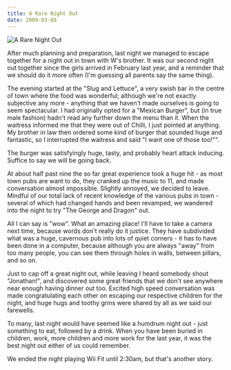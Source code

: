 ```yaml
---
title: A Rare Night Out
date: 2009-03-08
---
```


![A Rare Night Out](https://source.unsplash.com/di8ognBauG0/1600x900)

After much planning and preparation, last night we managed to escape together for a night out in town with W's brother. It was our second night out together since the girls arrived in February last year, and a reminder that we should do it more often (I'm guessing all parents say the same thing).

The evening started at the "Slug and Lettuce", a very swish bar in the centre of town where the food was wonderful; although we're not exactly subjective any more - anything that we haven't made ourselves is going to seem spectacular. I had originally opted for a "Mexican Burger", but (in true male fashion) hadn't read any further down the menu than it. When the waitress informed me that they were out of Chilli, I just pointed at anything. My brother in law then ordered some kind of burger that sounded huge and fantastic, so I interrupted the waitress and said "I want one of those too!"".

The burger was satisfyingly huge, tasty, and probably heart attack inducing. Suffice to say we will be going back.

At about half past nine the so far great experience took a huge hit - as most town pubs are want to do, they cranked up the music to 11, and made conversation almost impossible. Slightly annoyed, we decided to leave. Mindful of our total lack of recent knowledge of the various pubs in town - several of which had changed hands and been revamped, we wandered into the night to try "The George and Dragon" out.

All I can say is "wow". What an amazing place! I'll have to take a camera next time, because words don't really do it justice. They have subdivided what was a huge, cavernous pub into lots of quiet corners - it has to have been done in a computer, because although you are always "away" from too many people, you can see them through holes in walls, between pillars, and so on.

Just to cap off a great night out, while leaving I heard somebody shout "Jonathan!", and discovered some great friends that we don't see anywhere near enough having dinner out too. Excited high speed conversation was made congratulating each other on escaping our respective children for the night, and huge hugs and toothy grins were shared by all as we said our farewells.

To many, last night would have seemed like a humdrum night out - just something to eat, followed by a drink. When you have been buried in children, work, more children and more work for the last year, it was the best night out either of us could remember.

We ended the night playing Wii Fit until 2:30am, but that's another story.